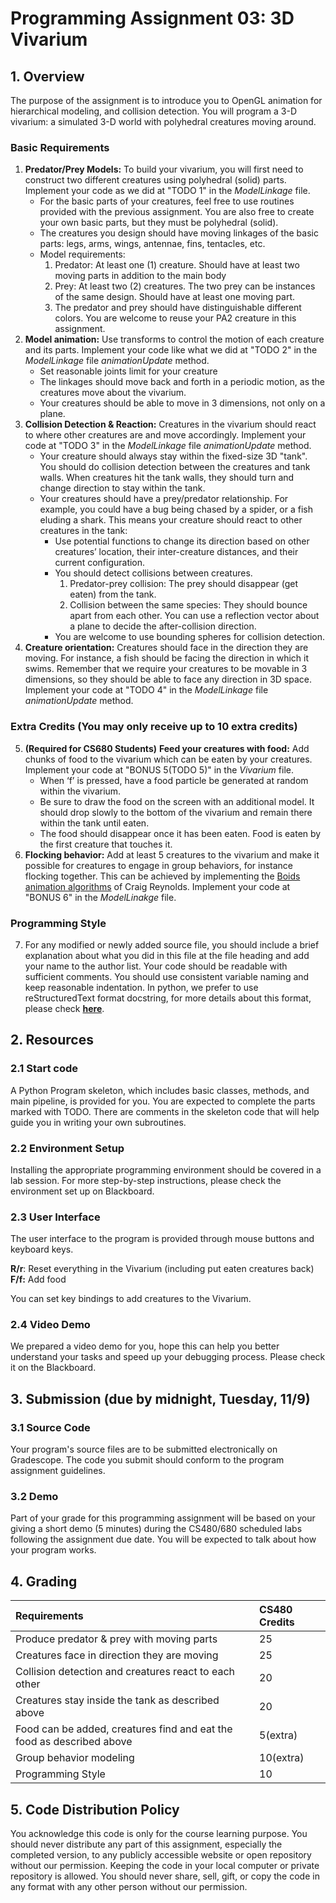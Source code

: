# Programming Assignment 03: 3D Vivarium


## 1. Overview

The purpose of the assignment is to introduce you to OpenGL animation for hierarchical modeling, and collision detection. You will program a 3-D vivarium: a simulated 3-D world with polyhedral creatures moving around.


### Basic Requirements


1. **Predator/Prey Models:** To build your vivarium, you will first need to construct two different creatures using polyhedral (solid) parts. Implement your code as we did at "TODO 1" in the _ModelLinkage_ file.
    * For the basic parts of your creatures, feel free to use routines provided with the previous assignment. You are also free to create your own basic parts, but they must be polyhedral (solid).
    * The creatures you design should have moving linkages of the basic parts: legs, arms, wings, antennae, fins, tentacles, etc. 
    * Model requirements:
        1. Predator: At least one (1) creature. Should have at least two moving parts in addition to the main body
        2. Prey: At least two (2) creatures. The two prey can be instances of the same design. Should have at least one moving part.
        3. The predator and prey should have distinguishable different colors. You are welcome to reuse your PA2 creature in this assignment. 
2. **Model animation:** Use transforms to control the motion of each creature and its parts. Implement your code like what we did at "TODO 2" in the _ModelLinkage_ file _animationUpdate_ method.
    * Set reasonable joints limit for your creature
    * The linkages should move back and forth in a periodic motion, as the creatures move about the vivarium. 
    * Your creatures should be able to move in 3 dimensions, not only on a plane. 
3. **Collision Detection & Reaction:** Creatures in the vivarium should react to where other creatures are and move accordingly. Implement your code at "TODO 3" in the _ModelLinkage_ file _animationUpdate_ method.
    * Your creature should always stay within the fixed-size 3D "tank". You should do collision detection between the creatures and tank walls. When creatures hit the tank walls, they should turn and change direction to stay within the tank.
    * Your creatures should have a prey/predator relationship. For example, you could have a bug being chased by a spider, or a fish eluding a shark. This means your creature should react to other creatures in the tank:
        * Use potential functions to change its direction based on other creatures’ location, their inter-creature distances, and their current configuration.
        * You should detect collisions between creatures. 
            1. Predator-prey collision: The prey should disappear (get eaten) from the tank.
            2. Collision between the same species: They should bounce apart from each other. You can use a reflection vector about a plane to decide the after-collision direction.
        * You are welcome to use bounding spheres for collision detection.
4. **Creature orientation:** Creatures should face in the direction they are moving. For instance, a fish should be facing the direction in which it swims. Remember that we require your creatures to be movable in 3 dimensions, so they should be able to face any direction in 3D space. Implement your code at "TODO 4" in the _ModelLinkage_ file _animationUpdate_ method.


### Extra Credits (You may only receive up to 10 extra credits)


5. **(Required for CS680 Students)** **Feed your creatures with food:** Add chunks of food to the vivarium which can be eaten by your creatures. Implement your code at "BONUS 5(TODO 5)" in the _Vivarium_ file. 
    * When ‘f’ is pressed, have a food particle be generated at random within the vivarium. 
    * Be sure to draw the food on the screen with an additional model. It should drop slowly to the bottom of the vivarium and remain there within the tank until eaten.
    * The food should disappear once it has been eaten. Food is eaten by the first creature that touches it.
6. **Flocking behavior:** Add at least 5 creatures to the vivarium and make it possible for creatures to engage in group behaviors, for instance flocking together. This can be achieved by implementing the [Boids animation algorithms](http://www.red3d.com/cwr/boids/) of Craig Reynolds. Implement your code at "BONUS 6" in the _ModelLinakge_ file.


### Programming Style



7. For any modified or newly added source file, you should include a brief explanation about what you did in this file at the file heading and add your name to the author list. Your code should be readable with sufficient comments. You should use consistent variable naming and keep reasonable indentation. In python, we prefer to use reStructuredText format docstring, for more details about this format, please check **[here](https://devguide.python.org/documenting/)**.


## 2. Resources


### 2.1 Start code

A Python Program skeleton, which includes basic classes, methods, and main pipeline, is provided for you. You are expected to complete the parts marked with TODO. There are comments in the skeleton code that will help guide you in writing your own subroutines.


### 2.2 Environment Setup

Installing the appropriate programming environment should be covered in a lab session. For more step-by-step instructions, please check the environment set up on Blackboard.


### 2.3 User Interface

The user interface to the program is provided through mouse buttons and keyboard keys. 

**R/r**: Reset everything in the Vivarium (including put eaten creatures back) \
**F/f:** Add food

You can set key bindings to add creatures to the Vivarium. 


### 2.4 Video Demo

We prepared a video demo for you, hope this can help you better understand your tasks and speed up your debugging process. Please check it on the Blackboard.


## 3. Submission (due by midnight, Tuesday, 11/9)


### 3.1 Source Code

Your program's source files are to be submitted electronically on Gradescope. The code you submit should conform to the program assignment guidelines.


### 3.2 Demo

Part of your grade for this programming assignment will be based on your giving a short demo (5 minutes) during the CS480/680 scheduled labs following the assignment due date. You will be expected to talk about how your program works.


## 4. Grading

| Requirements                                                          | CS480 Credits |
| :-------------------------------------------------------------------- | :------------ |
| Produce predator & prey with moving parts                             | 25            |
| Creatures face in direction they are moving                           | 25            |
| Collision detection and creatures react to each other                 | 20            |
| Creatures stay inside the tank as described above                     | 20            |
| Food can be added, creatures find and eat the food as described above | 5(extra)      |
| Group behavior modeling                                               | 10(extra)     |
| Programming Style                                                     | 10            |



## 5. Code Distribution Policy

You acknowledge this code is only for the course learning purpose. You should never distribute any part of this assignment, especially the completed version, to any publicly accessible website or open repository without our permission. Keeping the code in your local computer or private repository is allowed. You should never share, sell, gift, or copy the code in any format with any other person without our permission.
